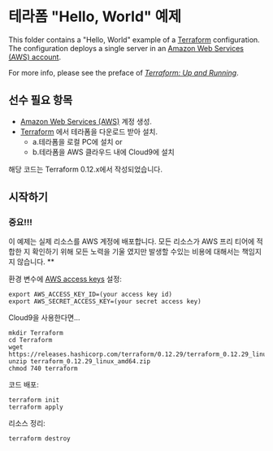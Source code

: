 # 테라폼 "Hello, World" 예제

This folder contains a "Hello, World" example of a [Terraform](https://www.terraform.io/) configuration. 
The configuration deploys a single server in an [Amazon Web Services (AWS) account](http://aws.amazon.com/). 

For more info, please see the preface of *[Terraform: Up and Running](http://www.terraformupandrunning.com)*.

## 선수 필요 항목

* [Amazon Web Services (AWS)](http://aws.amazon.com/) 계정 생성.
* [Terraform](https://www.terraform.io/) 에서 테라폼을 다운로드 받아 설치. 
    * a.테라폼을 로컬 PC에 설치 or
    * b.테라폼을 AWS 클라우드 내에 Cloud9에 설치

해당 코드는 Terraform 0.12.x에서 작성되었습니다.

## 시작하기

### 중요!!! 
이 예제는 실제 리소스를 AWS 계정에 배포합니다. 모든 리소스가 AWS 프리 티어에 적합한 지 확인하기 위해 모든 노력을 기울 였지만 발생할 수있는 비용에 대해서는 책임지지 않습니다. ** 

환경 변수에 [AWS access keys](http://docs.aws.amazon.com/general/latest/gr/aws-sec-cred-types.html#access-keys-and-secret-access-keys) 설정: 

```
export AWS_ACCESS_KEY_ID=(your access key id)
export AWS_SECRET_ACCESS_KEY=(your secret access key)
```

Cloud9을 사용한다면...

```
mkdir Terraform
cd Terraform
wget https://releases.hashicorp.com/terraform/0.12.29/terraform_0.12.29_linux_amd64.zip
unzip terraform_0.12.29_linux_amd64.zip
chmod 740 terraform
```

코드 배포:

```
terraform init
terraform apply
```

리소스 정리:

```
terraform destroy
```